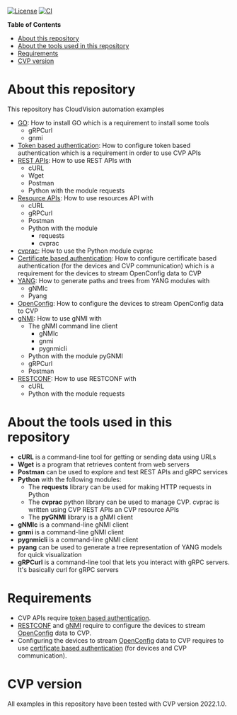 [![License](https://img.shields.io/badge/license-Apache%202.0-brightgreen.svg)](https://github.com/ksator/cloudvision-automation/blob/master/LICENSE)
[![CI](https://github.com/ksator/cloudvision-automation/actions/workflows/test.yml/badge.svg)](https://github.com/ksator/cloudvision-automation/actions)

**Table of Contents**

- [About this repository](#about-this-repository)
- [About the tools used in this repository](#about-the-tools-used-in-this-repository)
- [Requirements](#requirements)
- [CVP version](#cvp-version)

# About this repository

This repository has CloudVision automation examples

- [GO](GO.md): How to install GO which is a requirement to install some tools
  - gRPCurl
  - gnmi
- [Token based authentication](Token%20based%20authentication/): How to configure token based authentication which is a requirement in order to use CVP APIs
- [REST APIs](REST%20APIs/): How to use REST APIs with
  - cURL
  - Wget
  - Postman
  - Python with the module requests
- [Resource APIs](Resource%20APIs/): How to use resources API with
  - cURL
  - gRPCurl
  - Postman
  - Python with the module
    - requests
    - cvprac
- [cvprac](cvprac/): How to use the Python module cvprac
- [Certificate based authentication](Certificate%20based%20authentication): How to configure certificate based authentication (for the devices and CVP communication) which is a requirement for the devices to stream OpenConfig data to CVP
- [YANG](YANG/): How to generate paths and trees from YANG modules with
  - gNMIc
  - Pyang
- [OpenConfig](OpenConfig/): How to configure the devices to stream OpenConfig data to CVP
- [gNMI](gNMI/): How to use gNMI with
  - The gNMI command line client
    - gNMIc
    - gnmi
    - pygnmicli  
  - Python with the module pyGNMI
  - gRPCurl
  - Postman
- [RESTCONF](RESTCONF/): How to use RESTCONF with
  - cURL
  - Python with the module requests

# About the tools used in this repository

- **cURL** is a command-line tool for getting or sending data using URLs
- **Wget** is a program that retrieves content from web servers
- **Postman** can be used to explore and test REST APIs and gRPC services
- **Python** with the following modules:
  - The **requests** library can be used for making HTTP requests in Python
  - The **cvprac** python library can be used to manage CVP. cvprac is written using CVP REST APIs an CVP resource APIs
  - The **pyGNMI** library is a gNMI client
- **gNMIc** is a command-line gNMI client
- **gnmi** is a command-line gNMI client
- **pygnmicli** is a command-line gNMI client
- **pyang** can be used to generate a tree representation of YANG models for quick visualization
- **gRPCurl** is a command-line tool that lets you interact with gRPC servers. It's basically curl for gRPC servers  

# Requirements

- CVP APIs require [token based authentication](Token%20based%20authentication).  
- [RESTCONF](RESTCONF) and [gNMI](gNMI) require to configure the devices to stream [OpenConfig](OpenConfig) data to CVP.  
- Configuring the devices to stream [OpenConfig](OpenConfig) data to CVP requires to use [certificate based authentication](Certificate%20based%20authentication/) (for devices and CVP communication).
  
# CVP version

All examples in this repository have been tested with CVP version 2022.1.0.
